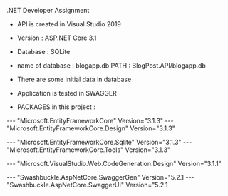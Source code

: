 .NET Developer Assignment

- API is created in Visual Studio 2019

- Version : ASP.NET Core 3.1

- Database : SQLite   

- name of database : blogapp.db  PATH : BlogPost.API/blogapp.db

- There are some initial data in database

- Application is tested in SWAGGER

- PACKAGES in this project :

---  "Microsoft.EntityFrameworkCore" Version="3.1.3" 
---  "Microsoft.EntityFrameworkCore.Design" Version="3.1.3"

--- "Microsoft.EntityFrameworkCore.Sqlite" Version="3.1.3" 
--- "Microsoft.EntityFrameworkCore.Tools" Version="3.1.3"

--- "Microsoft.VisualStudio.Web.CodeGeneration.Design" Version="3.1.1"

--- "Swashbuckle.AspNetCore.SwaggerGen" Version="5.2.1
--- "Swashbuckle.AspNetCore.SwaggerUI" Version="5.2.1
